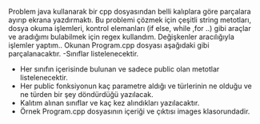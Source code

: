 Problem java kullanarak bir cpp dosyasından belli kalıplara göre parçalara ayırıp ekrana yazdırmaktı. Bu problemi 
çözmek için çeşitli string metotları, dosya okuma işlemleri, kontrol elemanları (if else, while ,for ..) gibi araçlar ve aradığımı bulabilmek için regex kullandım.
Değişkenler aracılığıyla işlemler yaptım.. Okunan Program.cpp dosyası aşağıdaki gibi 
parçalanacaktır.
-Sınıflar listelenecektir.
- Her sınıfın içerisinde bulunan ve sadece public olan metotlar listelenecektir.
- Her public fonksiyonun kaç parametre aldığı ve türlerinin ne olduğu ve ne türden bir şey
döndürdüğü yazılacak.
- Kalıtım alınan sınıflar ve kaç kez alındıkları yazılacaktır.
- Örnek Program.cpp dosyasının içeriği ve çıktısı images klasorundadir.


